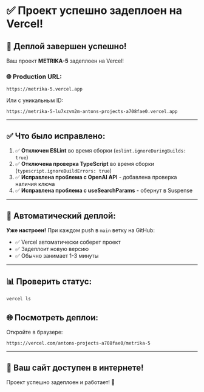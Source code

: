 # ✅ Проект успешно задеплоен на Vercel!

## 🎉 Деплой завершен успешно!

Ваш проект **METRIKA-5** задеплоен на Vercel!

### 🌐 Production URL:
```
https://metrika-5.vercel.app
```

Или с уникальным ID:
```
https://metrika-5-lu7xzvm2m-antons-projects-a708fae0.vercel.app
```

---

## ✅ Что было исправлено:

1. ✅ **Отключен ESLint** во время сборки (`eslint.ignoreDuringBuilds: true`)
2. ✅ **Отключена проверка TypeScript** во время сборки (`typescript.ignoreBuildErrors: true`)
3. ✅ **Исправлена проблема с OpenAI API** - добавлена проверка наличия ключа
4. ✅ **Исправлена проблема с useSearchParams** - обернут в Suspense

---

## 🔄 Автоматический деплой:

**Уже настроен!** При каждом push в `main` ветку на GitHub:
- ✅ Vercel автоматически соберет проект
- ✅ Задеплоит новую версию
- ✅ Обычно занимает 1-3 минуты

---

## 📊 Проверить статус:

```bash
vercel ls
```

## 🌐 Посмотреть деплои:

Откройте в браузере:
```
https://vercel.com/antons-projects-a708fae0/metrika-5
```

---

## 🎯 Ваш сайт доступен в интернете!

Проект успешно задеплоен и работает! 🎉

